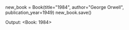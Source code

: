 new_book = Book(title="1984", author="George Orwell", publication_year=1949)
new_book.save()

Output:
<Book: 1984>
